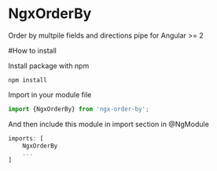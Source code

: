 # NgxOrderBy

Order by multpile fields and directions pipe for Angular >= 2

#How to install

Install package with npm

`npm install`

Import in your module file

```ts
import {NgxOrderBy} from 'ngx-order-by';
```

And then include this module in import section in @NgModule

```ts
imports: [
    NgxOrderBy
    ...
]
```